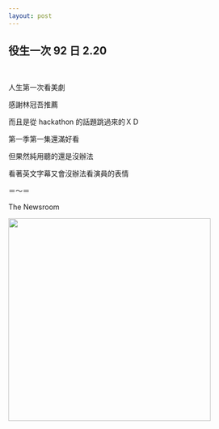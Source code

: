 ```yaml
---
layout: post
---
```


役生一次 92 日 2.20
---

<br>

人生第一次看美劇

感謝林冠吾推薦

而且是從 hackathon 的話題跳過來的ＸＤ



第一季第一集還滿好看

但果然純用聽的還是沒辦法

看著英文字幕又會沒辦法看演員的表情

＝～＝

The Newsroom

<img src="{{site.url}}/img/2015-02-14/gp1.png" height="400px">


<br>

